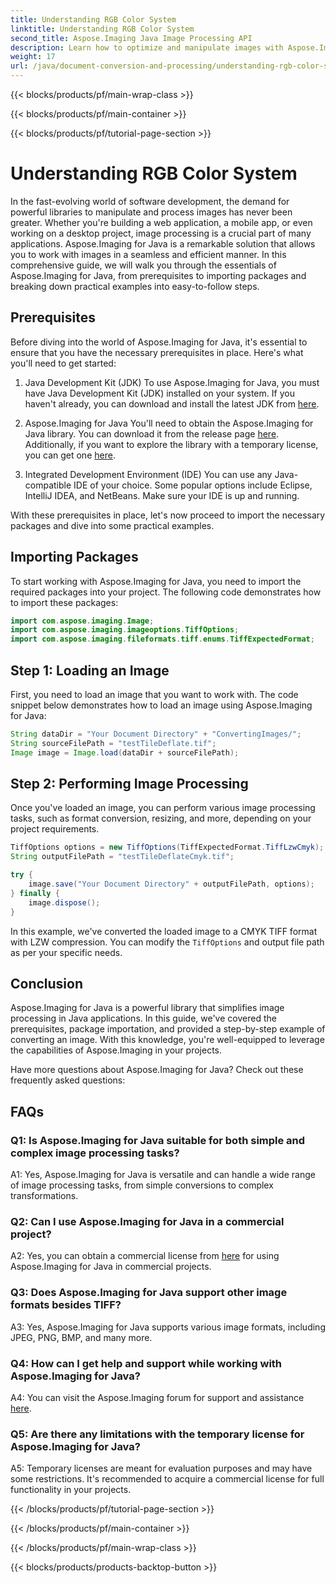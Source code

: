```yaml
---
title: Understanding RGB Color System
linktitle: Understanding RGB Color System
second_title: Aspose.Imaging Java Image Processing API
description: Learn how to optimize and manipulate images with Aspose.Imaging for Java. Get started with our step-by-step guide.
weight: 17
url: /java/document-conversion-and-processing/understanding-rgb-color-system/
---
```


{{< blocks/products/pf/main-wrap-class >}}

{{< blocks/products/pf/main-container >}}

{{< blocks/products/pf/tutorial-page-section >}}

# Understanding RGB Color System

In the fast-evolving world of software development, the demand for powerful libraries to manipulate and process images has never been greater. Whether you're building a web application, a mobile app, or even working on a desktop project, image processing is a crucial part of many applications. Aspose.Imaging for Java is a remarkable solution that allows you to work with images in a seamless and efficient manner. In this comprehensive guide, we will walk you through the essentials of Aspose.Imaging for Java, from prerequisites to importing packages and breaking down practical examples into easy-to-follow steps.

## Prerequisites

Before diving into the world of Aspose.Imaging for Java, it's essential to ensure that you have the necessary prerequisites in place. Here's what you'll need to get started:

1. Java Development Kit (JDK)
To use Aspose.Imaging for Java, you must have Java Development Kit (JDK) installed on your system. If you haven't already, you can download and install the latest JDK from [here](https://www.oracle.com/java/technologies/javase-downloads).

2. Aspose.Imaging for Java
You'll need to obtain the Aspose.Imaging for Java library. You can download it from the release page [here](https://releases.aspose.com/imaging/java/). Additionally, if you want to explore the library with a temporary license, you can get one [here](https://purchase.aspose.com/temporary-license/).

3. Integrated Development Environment (IDE)
You can use any Java-compatible IDE of your choice. Some popular options include Eclipse, IntelliJ IDEA, and NetBeans. Make sure your IDE is up and running.

With these prerequisites in place, let's now proceed to import the necessary packages and dive into some practical examples.

## Importing Packages

To start working with Aspose.Imaging for Java, you need to import the required packages into your project. The following code demonstrates how to import these packages:

```java
import com.aspose.imaging.Image;
import com.aspose.imaging.imageoptions.TiffOptions;
import com.aspose.imaging.fileformats.tiff.enums.TiffExpectedFormat;
```

## Step 1: Loading an Image

First, you need to load an image that you want to work with. The code snippet below demonstrates how to load an image using Aspose.Imaging for Java:

```java
String dataDir = "Your Document Directory" + "ConvertingImages/";
String sourceFilePath = "testTileDeflate.tif";
Image image = Image.load(dataDir + sourceFilePath);
```

## Step 2: Performing Image Processing

Once you've loaded an image, you can perform various image processing tasks, such as format conversion, resizing, and more, depending on your project requirements.

```java
TiffOptions options = new TiffOptions(TiffExpectedFormat.TiffLzwCmyk);
String outputFilePath = "testTileDeflateCmyk.tif";

try {
    image.save("Your Document Directory" + outputFilePath, options);
} finally {
    image.dispose();
}
```

In this example, we've converted the loaded image to a CMYK TIFF format with LZW compression. You can modify the `TiffOptions` and output file path as per your specific needs.

## Conclusion

Aspose.Imaging for Java is a powerful library that simplifies image processing in Java applications. In this guide, we've covered the prerequisites, package importation, and provided a step-by-step example of converting an image. With this knowledge, you're well-equipped to leverage the capabilities of Aspose.Imaging in your projects.

Have more questions about Aspose.Imaging for Java? Check out these frequently asked questions:

## FAQs

### Q1: Is Aspose.Imaging for Java suitable for both simple and complex image processing tasks?

A1: Yes, Aspose.Imaging for Java is versatile and can handle a wide range of image processing tasks, from simple conversions to complex transformations.

### Q2: Can I use Aspose.Imaging for Java in a commercial project?

A2: Yes, you can obtain a commercial license from [here](https://purchase.aspose.com/buy) for using Aspose.Imaging for Java in commercial projects.

### Q3: Does Aspose.Imaging for Java support other image formats besides TIFF?

A3: Yes, Aspose.Imaging for Java supports various image formats, including JPEG, PNG, BMP, and many more.

### Q4: How can I get help and support while working with Aspose.Imaging for Java?

A4: You can visit the Aspose.Imaging forum for support and assistance [here](https://forum.aspose.com/).

### Q5: Are there any limitations with the temporary license for Aspose.Imaging for Java?

A5: Temporary licenses are meant for evaluation purposes and may have some restrictions. It's recommended to acquire a commercial license for full functionality in your projects.

{{< /blocks/products/pf/tutorial-page-section >}}

{{< /blocks/products/pf/main-container >}}

{{< /blocks/products/pf/main-wrap-class >}}

{{< blocks/products/products-backtop-button >}}
